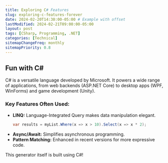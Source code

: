 ```yaml
---
title: Exploring C# Features
slug: exploring-c-features-forever
date: 2024-02-20T14:30:00-05:00 # Example with offset
lastModified: 2024-02-21T09:00:00-05:00
layout: post
tags: [CSharp, Programming, .NET]
categories: [Technical]
sitemapChangeFreq: monthly
sitemapPriority: 0.8
---
```


## Fun with C#

C# is a versatile language developed by Microsoft. It powers a wide range of applications, from web backends (ASP.NET Core) to desktop apps (WPF, WinForms) and game development (Unity).

### Key Features Often Used:

*   **LINQ:** Language-Integrated Query makes data manipulation elegant.
    ```csharp
    var results = myList.Where(x => x > 10).Select(x => x * 2);
    ```
*   **Async/Await:** Simplifies asynchronous programming.
*   **Pattern Matching:** Enhanced in recent versions for more expressive code.

This generator itself is built using C#!